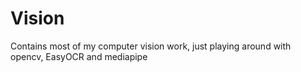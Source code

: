 # Vision
Contains most of my computer vision work, just playing around with opencv, EasyOCR and mediapipe 
